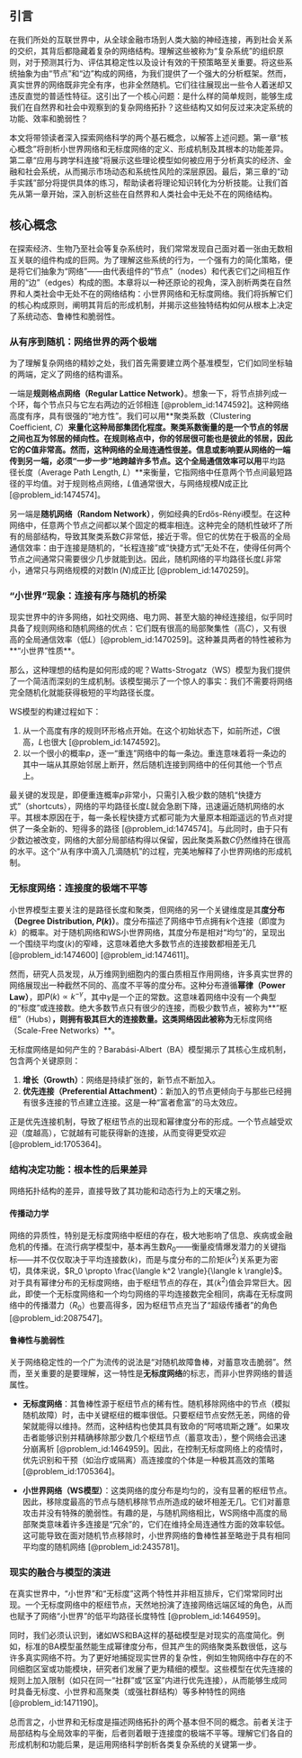 ## 引言
在我们所处的互联世界中，从全球金融市场到人类大脑的神经连接，再到社会关系的交织，其背后都隐藏着复杂的网络结构。理解这些被称为“复杂系统”的组织原则，对于预测其行为、评估其稳定性以及设计有效的干预策略至关重要。将这些系统抽象为由“节点”和“边”构成的网络，为我们提供了一个强大的分析框架。然而，真实世界的网络既非完全有序，也非全然随机。它们往往展现出一些令人着迷却又违反直觉的普适性特征。这引出了一个核心问题：是什么样的简单规则，能够生成我们在自然界和社会中观察到的复杂网络拓扑？这些结构又如何反过来决定系统的功能、效率和脆弱性？

本文将带领读者深入探索网络科学的两个基石概念，以解答上述问题。第一章“核心概念”将剖析小世界网络和无标度网络的定义、形成机制及其根本的功能差异。第二章“应用与跨学科连接”将展示这些理论模型如何被应用于分析真实的经济、金融和社会系统，从而揭示市场动态和系统性风险的深层原因。最后，第三章的“动手实践”部分将提供具体的练习，帮助读者将理论知识转化为分析技能。让我们首先从第一章开始，深入剖析这些在自然界和人类社会中无处不在的网络结构。

## 核心概念

在探索经济、生物乃至社会等复杂系统时，我们常常发现自己面对着一张由无数相互关联的组件构成的巨网。为了理解这些系统的行为，一个强有力的简化策略，便是将它们抽象为“网络”——由代表组件的“节点”（nodes）和代表它们之间相互作用的“边”（edges）构成的图。本章将以一种还原论的视角，深入剖析两类在自然界和人类社会中无处不在的网络结构：小世界网络和无标度网络。我们将拆解它们的核心构成原则，阐明其背后的形成机制，并揭示这些独特结构如何从根本上决定了系统动态、鲁棒性和脆弱性。

### 从有序到随机：网络世界的两个极端

为了理解复杂网络的精妙之处，我们首先需要建立两个基准模型，它们如同坐标轴的两端，定义了网络的结构谱系。

一端是**规则格点网络（Regular Lattice Network）**。想象一下，将节点排列成一个环，每个节点只与它左右两边的近邻相连 [@problem_id:1474592]。这种网络高度有序，具有很强的“地方性”。我们可以用**聚类系数（Clustering Coefficient, $C$）**来量化这种局部集团化程度。聚类系数衡量的是一个节点的邻居之间也互为邻居的倾向性。在规则格点中，你的邻居很可能也是彼此的邻居，因此它的$C$值非常高。然而，这种网络的全局连通性很差。信息或影响要从网络的一端传到另一端，必须“一步一步”地跨越许多节点。这个全局通信效率可以用**平均路径长度（Average Path Length, $L$）**来衡量，它指网络中任意两个节点间最短路径的平均值。对于规则格点网络，$L$值通常很大，与网络规模$N$成正比 [@problem_id:1474574]。

另一端是**随机网络（Random Network）**，例如经典的Erdős-Rényi模型。在这种网络中，任意两个节点之间都以某个固定的概率相连。这种完全的随机性破坏了所有的局部结构，导致其聚类系数$C$非常低，接近于零。但它的优势在于极高的全局通信效率：由于连接是随机的，“长程连接”或“快捷方式”无处不在，使得任何两个节点之间通常只需要很少几步就能到达。因此，随机网络的平均路径长度$L$非常小，通常只与网络规模的对数$\ln(N)$成正比 [@problem_id:1470259]。

### “小世界”现象：连接有序与随机的桥梁

现实世界中的许多网络，如社交网络、电力网、甚至大脑的神经连接组，似乎同时具备了规则网络和随机网络的优点：它们既有很高的局部聚集性（高$C$），又有很高的全局通信效率（低$L$）[@problem_id:1470259]。这种兼具两者的特性被称为**“小世界”性质**。

那么，这种理想的结构是如何形成的呢？Watts-Strogatz（WS）模型为我们提供了一个简洁而深刻的生成机制。该模型揭示了一个惊人的事实：我们不需要将网络完全随机化就能获得极短的平均路径长度。

WS模型的构建过程如下：
1.  从一个高度有序的规则环形格点开始。在这个初始状态下，如前所述，$C$很高，$L$也很大 [@problem_id:1474592]。
2.  以一个很小的概率$p$，逐一“重连”网络中的每一条边。重连意味着将一条边的其中一端从其原始邻居上断开，然后随机连接到网络中的任何其他一个节点上。

最关键的发现是，即便重连概率$p$非常小，只需引入极少数的随机“快捷方式”（shortcuts），网络的平均路径长度$L$就会急剧下降，迅速逼近随机网络的水平。其根本原因在于，每一条长程快捷方式都可能为大量原本相距遥远的节点对提供了一条全新的、短得多的路径 [@problem_id:1474574]。与此同时，由于只有少数边被改变，网络的大部分局部结构得以保留，因此聚类系数$C$仍然维持在很高的水平。这个“从有序中滴入几滴随机”的过程，完美地解释了小世界网络的形成机制。

### 无标度网络：连接度的极端不平等

小世界模型主要关注的是路径长度和聚类，但网络的另一个关键维度是其**度分布（Degree Distribution, $P(k)$）**。度分布描述了网络中节点拥有$k$个连接（即度为$k$）的概率。对于随机网络和WS小世界网络，其度分布是相对“均匀”的，呈现出一个围绕平均度$\langle k \rangle$的窄峰，这意味着绝大多数节点的连接数都相差无几 [@problem_id:1474600] [@problem_id:1474611]。

然而，研究人员发现，从万维网到细胞内的蛋白质相互作用网络，许多真实世界的网络展现出一种截然不同的、高度不平等的度分布。这种分布遵循**幂律（Power Law）**，即$P(k) \propto k^{-\gamma}$，其中$\gamma$是一个正的常数。这意味着网络中没有一个典型的“标度”或连接数。绝大多数节点只有很少的连接，而极少数节点，被称为**“枢纽”（Hubs）**，则拥有极其巨大的连接数量。这类网络因此被称为**无标度网络（Scale-Free Networks）**。

无标度网络是如何产生的？Barabási-Albert（BA）模型揭示了其核心生成机制，包含两个关键原则：

1.  **增长（Growth）**：网络是持续扩张的，新节点不断加入。
2.  **优先连接（Preferential Attachment）**：新加入的节点更倾向于与那些已经拥有很多连接的节点建立连接。这是一种“富者愈富”的马太效应。

正是优先连接机制，导致了枢纽节点的出现和幂律度分布的形成。一个节点越受欢迎（度越高），它就越有可能获得新的连接，从而变得更受欢迎 [@problem_id:1705364]。

### 结构决定功能：根本性的后果差异

网络拓扑结构的差异，直接导致了其功能和动态行为上的天壤之别。

#### 传播动力学

网络的异质性，特别是无标度网络中枢纽的存在，极大地影响了信息、疾病或金融危机的传播。在流行病学模型中，基本再生数$R_0$——衡量疫情爆发潜力的关键指标——并不仅仅取决于平均连接数$\langle k \rangle$，而是与度分布的二阶矩$\langle k^2 \rangle$关系更为密切，具体来说，$R_0 \propto \frac{\langle k^2 \rangle}{\langle k \rangle}$。对于具有幂律分布的无标度网络，由于枢纽节点的存在，其$\langle k^2 \rangle$值会异常巨大。因此，即使一个无标度网络和一个均匀网络的平均连接数完全相同，病毒在无标度网络中的传播潜力（$R_0$）也要高得多，因为枢纽节点充当了“超级传播者”的角色 [@problem_id:2087547]。

#### 鲁棒性与脆弱性

关于网络稳定性的一个广为流传的说法是“对随机故障鲁棒，对蓄意攻击脆弱”。然而，至关重要的是要理解，这一特性是**无标度网络**的标志，而非小世界网络的普适属性。

-   **无标度网络**：其鲁棒性源于枢纽节点的稀有性。随机移除网络中的节点（模拟随机故障）时，击中关键枢纽的概率很低。只要枢纽节点安然无恙，网络的骨架就能得以维持。然而，这种结构也使其具有致命的“阿喀琉斯之踵”。如果攻击者能够识别并精确移除那少数几个枢纽节点（蓄意攻击），整个网络会迅速分崩离析 [@problem_id:1464959]。因此，在控制无标度网络上的疫情时，优先识别和干预（如治疗或隔离）高连接度的个体是一种极其高效的策略 [@problem_id:1705364]。

-   **小世界网络（WS模型）**：这类网络的度分布是均匀的，没有显著的枢纽节点。因此，移除度最高的节点与随机移除节点所造成的破坏相差无几。它们对蓄意攻击并没有特殊的脆弱性。有趣的是，与随机网络相比，WS网络中高度的局部聚类意味着许多连接是“冗余”的，它们在维持全局连通性方面的效率较低。这可能导致在面对随机节点移除时，小世界网络的鲁棒性甚至略逊于具有相同平均度的随机网络 [@problem_id:2435781]。

### 现实的融合与模型的演进

在真实世界中，“小世界”和“无标度”这两个特性并非相互排斥，它们常常同时出现。一个无标度网络中的枢纽节点，天然地扮演了连接网络远端区域的角色，从而也赋予了网络“小世界”的低平均路径长度特性 [@problem_id:1464959]。

同时，我们必须认识到，诸如WS和BA这样的基础模型是对现实的高度简化。例如，标准的BA模型虽然能生成幂律度分布，但其产生的网络聚类系数很低，这与许多真实网络不符。为了更好地捕捉现实世界的复杂性，例如生物网络中存在的不同细胞区室或功能模块，研究者们发展了更为精细的模型。这些模型在优先连接的规则上加入限制（如只在同一“社群”或“区室”内进行优先连接），从而能够生成同时具备无标度、小世界和高聚类（或强社群结构）等多种特性的网络 [@problem_id:1471190]。

总而言之，小世界和无标度是描述网络拓扑的两个基本但不同的概念。前者关注于局部结构与全局效率的平衡，后者则着眼于连接度的极端不平等。理解它们各自的形成机制和功能后果，是运用网络科学剖析各类复杂系统的关键第一步。

